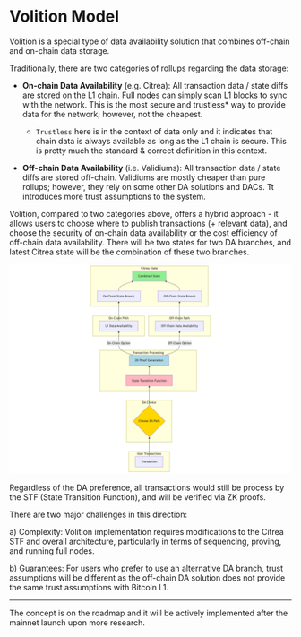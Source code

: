 # Volition Model

Volition is a special type of data availability solution that combines off-chain and on-chain data storage. 

Traditionally, there are two categories of rollups regarding the data storage:

- **On-chain Data Availability** (e.g. Citrea): All transaction data / state diffs are stored on the L1 chain. Full nodes can simply scan L1 blocks to sync with the network. This is the most secure and trustless* way to provide data for the network; however, not the cheapest.
    - `Trustless` here is in the context of data only and it indicates that chain data is always available as long as the L1 chain is secure. This is pretty much the standard & correct definition in this context.

- **Off-chain Data Availability** (i.e. Validiums): All transaction data / state diffs are stored off-chain. Validiums are mostly cheaper than pure rollups; however, they rely on some other DA solutions and DACs. Tt introduces more trust assumptions to the system.

Volition, compared to two categories above, offers a hybrid approach - it allows users to choose where to publish transactions (+ relevant data), and choose the security of on-chain data availability or the cost efficiency of off-chain data availability. There will be two states for two DA branches, and latest Citrea state will be the combination of these two branches.

![Volition Model Diagram](/.gitbook/assets/volition.png)

Regardless of the DA preference, all transactions would still be process by the STF (State Transition Function), and will be verified via ZK proofs. 

There are two major challenges in this direction:

a) Complexity: Volition implementation requires modifications to the Citrea STF and overall architecture, particularly in terms of sequencing, proving, and running full nodes.

b) Guarantees: For users who prefer to use an alternative DA branch, trust assumptions will be different as the off-chain DA solution does not provide the same trust assumptions with Bitcoin L1.

-----

The concept is on the roadmap and it will be actively implemented after the mainnet launch upon more research.
